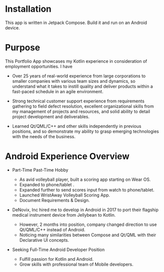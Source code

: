 # Installation
This app is written in Jetpack Compose. Build it and run on an Android device.

# Purpose
This Portfolio App showcases my Kotlin experience in consideration of employment opportunities. I have

* Over 25 years of real-world experience from large corporations to smaller companies with various team sizes and dynamics, so understand what it takes to instill quality and deliver products within a fast-paced schedule in an agile environment. 

* Strong technical customer support experience from requirements gathering to field defect resolution, excellent organizational skills from my management of projects and resources, and solid ability to detail project development and deliverables. 

* Learned Qt/QML/C++ and other skills independently in previous positions, and so demonstrate my ability to grasp emerging technologies with the needs of the business. 

# Android Experience Overview
* Part-Time Past-Time Hobby
  * As avid volleyball player, built a scoring app starting on Wear OS.
  * Expanded to phone/tablet .
  * Expanded further to send scores input from watch to phone/tablet.
  * Launched WristAway Volleyball Scoring App. 
  * Document Requirements & Design.

* DeNovix, Inc hired me to develop in Android in 2017 to port their flagship medical instrument device from Jellybean to Kotlin.
  * However, 2 months into position, company changed direction to use Qt/QML/C++ instead of Android.
  * Noticing many similarities between Compose and Qt/QML with their Declarative UI concepts.

* Seeking Full-Time Android Developer Position
  * Fulfill passion for Kotlin and Android. 
  * Grow skills with professional team of Mobile developers. 
